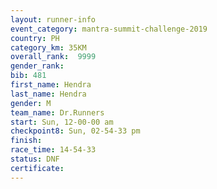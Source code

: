 ```yaml
---
layout: runner-info 
event_category: mantra-summit-challenge-2019 
country: PH
category_km: 35KM 
overall_rank:  9999
gender_rank: 
bib: 481
first_name: Hendra
last_name: Hendra
gender: M
team_name: Dr.Runners
start: Sun, 12-00-00 am
checkpoint8: Sun, 02-54-33 pm
finish: 
race_time: 14-54-33
status: DNF
certificate: 
---
```

